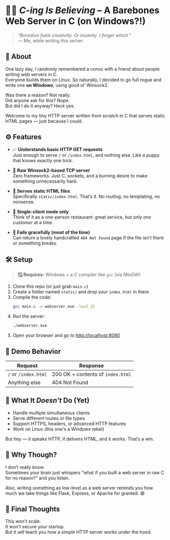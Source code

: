 # 🧠💥 *C-ing Is Believing* – A Barebones Web Server in C (on Windows?!)

> *"Boredom fuels creativity. Or insanity. I forget which."*  
> — Me, while writing this server.

## 🚀 About

One lazy day, I randomly remembered a convo with a friend about people writing web servers in C.  
Everyone builds them on Linux. So naturally, I decided to go full rogue and write one **on Windows**, using good ol’ Winsock2.

Was there a reason? Not really.  
Did anyone ask for this? Nope.  
But did I do it anyway? Heck yes.

Welcome to my tiny HTTP server written from scratch in C that serves static HTML pages — just because I could.

## ⚙️ Features

- ✅ **Understands basic HTTP GET requests**  
  Just enough to serve `/` or `/index.html`, and nothing else. Like a puppy that knows exactly one trick.

- 🧱 **Raw Winsock2-based TCP server**  
  Zero frameworks. Just C, sockets, and a burning desire to make something unnecessarily hard.

- 📄 **Serves static HTML files**  
  Specifically `static/index.html`. That’s it. No routing, no templating, no nonsense.

- 🧍 **Single-client mode only**  
  Think of it as a one-person restaurant: great service, but only *one customer* at a time.

- 🧯 **Fails gracefully (most of the time)**  
  Can return a lovely handcrafted `404 Not Found` page if the file isn't there or something breaks.

## 🛠️ Setup

> **🪟 Requires:** Windows + a C compiler like `gcc` (via MinGW)

1. Clone this repo (or just grab `main.c`)
2. Create a folder named `static/` and drop your `index.html` in there
3. Compile the code:
   ```bash
   gcc main.c -o webserver.exe -lws2_32
   ```
4. Run the server:
   ```bash
   ./webserver.exe
   ```
5. Open your browser and go to [http://localhost:8080](http://localhost:8080)

## 🧪 Demo Behavior

| Request               | Response                          |
|----------------------|-----------------------------------|
| `/` or `/index.html` | 200 OK + contents of `index.html` |
| Anything else        | 404 Not Found                     |

## 🤖 What It *Doesn't* Do (Yet)

- Handle multiple simultaneous clients  
- Serve different routes or file types  
- Support HTTPS, headers, or advanced HTTP features  
- Work on Linux (this one's a Windows rebel)

But hey — it speaks HTTP, it delivers HTML, and it works. That’s a win.

## 📓 Why Though?

I don’t really know.  
Sometimes your brain just whispers “what if you built a web server in raw C for no reason?” and you listen.

Also, writing something as low-level as a web server reminds you how much we take things like Flask, Express, or Apache for granted. 😅

## 🧠 Final Thoughts

This won't scale.  
It won't secure your startup.  
But it *will* teach you how a simple HTTP server works under the hood.
